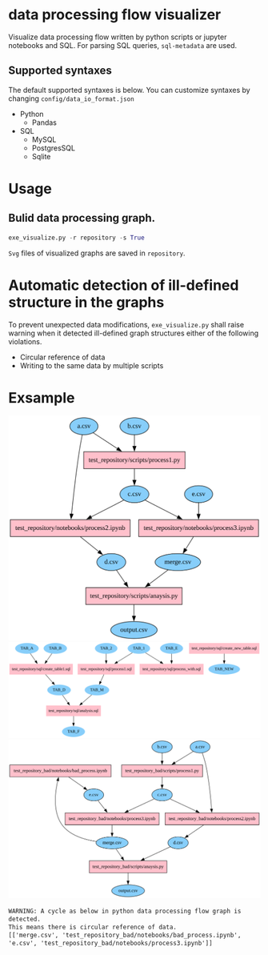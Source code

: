 # data processing flow visualizer
Visualize data processing flow written by python scripts or jupyter notebooks and SQL.
For parsing SQL queries, `sql-metadata` are used.

## Supported syntaxes
The default supported syntaxes is below.
You can customize syntaxes by changing `config/data_io_format.json`
- Python
  - Pandas
- SQL
  - MySQL
  - PostgresSQL
  - Sqlite

# Usage
## Bulid data processing graph.
```Python
exe_visualize.py -r repository -s True
```
`Svg` files of visualized graphs are saved in `repository`.

# Automatic detection of ill-defined structure in the graphs

To prevent unexpected data modifications, `exe_visualize.py` shall raise warning when it detected ill-defined graph structures either of the following violations.
- Circular reference of data
- Writing to the same data by multiple scripts

# Exsample

![Test Image 1](test_repository/test_repository_py.svg)
![Test Image 2](test_repository/test_repository_sql.svg)
![Test Image 3](test_repository_bad/test_repository_bad_py.svg)

```
WARNING: A cycle as below in python data processing flow graph is detected.
This means there is circular reference of data.
[['merge.csv', 'test_repository_bad/notebooks/bad_process.ipynb', 'e.csv', 'test_repository_bad/notebooks/process3.ipynb']]
```
